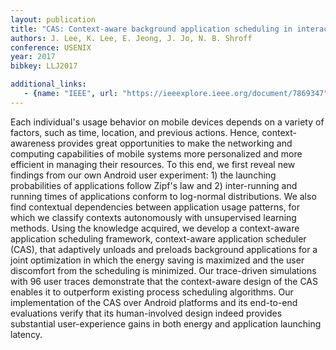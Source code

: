 ```yaml
---
layout: publication
title: "CAS: Context-aware background application scheduling in interactive mobile systems"
authors: J. Lee, K. Lee, E. Jeong, J. Jo, N. B. Shroff
conference: USENIX
year: 2017
bibkey: LLJ2017

additional_links:
   - {name: "IEEE", url: "https://ieeexplore.ieee.org/document/7869347"}
---
```

Each individual's usage behavior on mobile devices depends on a variety of factors, such as time, location, and previous actions. Hence, context-awareness provides great opportunities to make the networking and computing capabilities of mobile systems more personalized and more efficient in managing their resources. To this end, we first reveal new findings from our own Android user experiment: 1) the launching probabilities of applications follow Zipf's law and 2) inter-running and running times of applications conform to log-normal distributions. We also find contextual dependencies between application usage patterns, for which we classify contexts autonomously with unsupervised learning methods. Using the knowledge acquired, we develop a context-aware application scheduling framework, context-aware application scheduler (CAS), that adaptively unloads and preloads background applications for a joint optimization in which the energy saving is maximized and the user discomfort from the scheduling is minimized. Our trace-driven simulations with 96 user traces demonstrate that the context-aware design of the CAS enables it to outperform existing process scheduling algorithms. Our implementation of the CAS over Android platforms and its end-to-end evaluations verify that its human-involved design indeed provides substantial user-experience gains in both energy and application launching latency.

